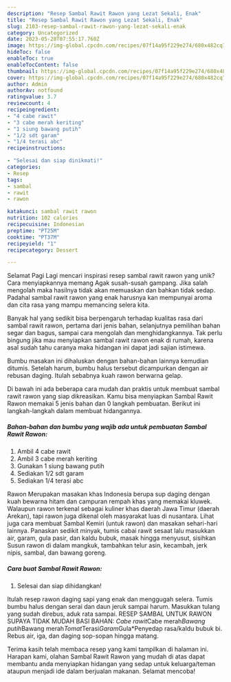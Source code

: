 ```yaml
---
description: "Resep Sambal Rawit Rawon yang Lezat Sekali, Enak"
title: "Resep Sambal Rawit Rawon yang Lezat Sekali, Enak"
slug: 2103-resep-sambal-rawit-rawon-yang-lezat-sekali-enak
category: Uncategorized
date: 2023-05-28T07:55:17.760Z
image: https://img-global.cpcdn.com/recipes/07f14a95f229e274/680x482cq70/sambal-rawit-rawon-foto-resep-utama.jpg
hideToc: false
enableToc: true
enableTocContent: false
thumbnail: https://img-global.cpcdn.com/recipes/07f14a95f229e274/680x482cq70/sambal-rawit-rawon-foto-resep-utama.jpg
cover: https://img-global.cpcdn.com/recipes/07f14a95f229e274/680x482cq70/sambal-rawit-rawon-foto-resep-utama.jpg
author: Admin
authorAv: notfound
ratingvalue: 3.7
reviewcount: 4
recipeingredient:
- "4 cabe rawit"
- "3 cabe merah keriting"
- "1 siung bawang putih"
- "1/2 sdt garam"
- "1/4 terasi abc"
recipeinstructions:

- "Selesai dan siap dinikmati!"
categories:
- Resep
tags:
- sambal
- rawit
- rawon

katakunci: sambal rawit rawon 
nutrition: 102 calories
recipecuisine: Indonesian
preptime: "PT25M"
cooktime: "PT37M"
recipeyield: "1"
recipecategory: Dessert

---
```



Selamat Pagi Lagi mencari inspirasi resep sambal rawit rawon yang unik? Cara menyiapkannya memang Agak susah-susah gampang. Jika salah mengolah maka hasilnya tidak akan memuaskan dan bahkan tidak sedap. Padahal sambal rawit rawon yang enak harusnya kan mempunyai aroma dan cita rasa yang mampu memancing selera kita.


Banyak hal yang sedikit bisa berpengaruh terhadap kualitas rasa dari sambal rawit rawon, pertama dari jenis bahan, selanjutnya pemilihan bahan segar dan bagus, sampai cara mengolah dan menghidangkannya. Tak perlu bingung jika mau menyiapkan sambal rawit rawon enak di rumah, karena asal sudah tahu caranya maka hidangan ini dapat jadi sajian istimewa.

Bumbu masakan ini dihaluskan dengan bahan-bahan lainnya kemudian ditumis. Setelah harum, bumbu halus tersebut dicampurkan dengan air rebusan daging. Itulah sebabnya kuah rawon berwarna gelap.


Di bawah ini ada beberapa cara mudah dan praktis untuk membuat sambal rawit rawon yang siap dikreasikan. Kamu bisa menyiapkan Sambal Rawit Rawon memakai 5 jenis bahan dan 0 langkah pembuatan. Berikut ini langkah-langkah dalam membuat hidangannya.

<!--inarticleads1-->

##### Bahan-bahan dan bumbu yang wajib ada untuk pembuatan Sambal Rawit Rawon:

1. Ambil 4 cabe rawit
1. Ambil 3 cabe merah keriting
1. Gunakan 1 siung bawang putih
1. Sediakan 1/2 sdt garam
1. Sediakan 1/4 terasi abc


Rawon Merupakan masakan khas Indonesia berupa sup daging dengan kuah bewarna hitam dan campuran rempah khas yang memakai kluwek. Walaupun rawon terkenal sebagai kuliner khas daerah Jawa Timur (daerah Arekan), tapi rawon juga dikenal oleh masyarakat luas di nusantara. Lihat juga cara membuat Sambal Kemiri (untuk rawon) dan masakan sehari-hari lainnya. Panaskan sedikit minyak, tumis cabai rawit sesaat lalu masukkan air, garam, gula pasir, dan kaldu bubuk, masak hingga menyusut, sisihkan Susun rawon di dalam mangkuk, tambahkan telur asin, kecambah, jerk nipis, sambal, dan bawang goreng. 

<!--inarticleads2-->

##### Cara buat Sambal Rawit Rawon:


1. Selesai dan siap dihidangkan!

Itulah resep rawon daging sapi yang enak dan menggugah selera. Tumis bumbu halus dengan serai dan daun jeruk sampai harum. Masukkan tulang yang sudah direbus, aduk rata sampai. RESEP SAMBAL UNTUK RAWON SUPAYA TIDAK MUDAH BASI BAHAN: *Cabe rawit*Cabe merah*Bawang putih*Bawang merah*Tomat*Terasi*Garam*Gula*Penyedap rasa/kaldu bubuk bi. Rebus air, iga, dan daging sop-sopan hingga matang. 

Terima kasih telah membaca resep yang kami tampilkan di halaman ini. Harapan kami, olahan Sambal Rawit Rawon yang mudah di atas dapat membantu anda menyiapkan hidangan yang sedap untuk keluarga/teman ataupun menjadi ide dalam berjualan makanan. Selamat mencoba!
